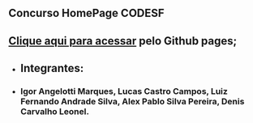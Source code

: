 ## Concurso HomePage CODESF
 ## [Clique aqui para acessar](https://igorangelotti.github.io/FrontMasters/index.html) pelo Github pages;
- ## Integrantes:
 - ### Igor Angelotti Marques, Lucas Castro Campos, Luiz Fernando Andrade Silva, Alex Pablo Silva Pereira, Denis Carvalho Leonel.
